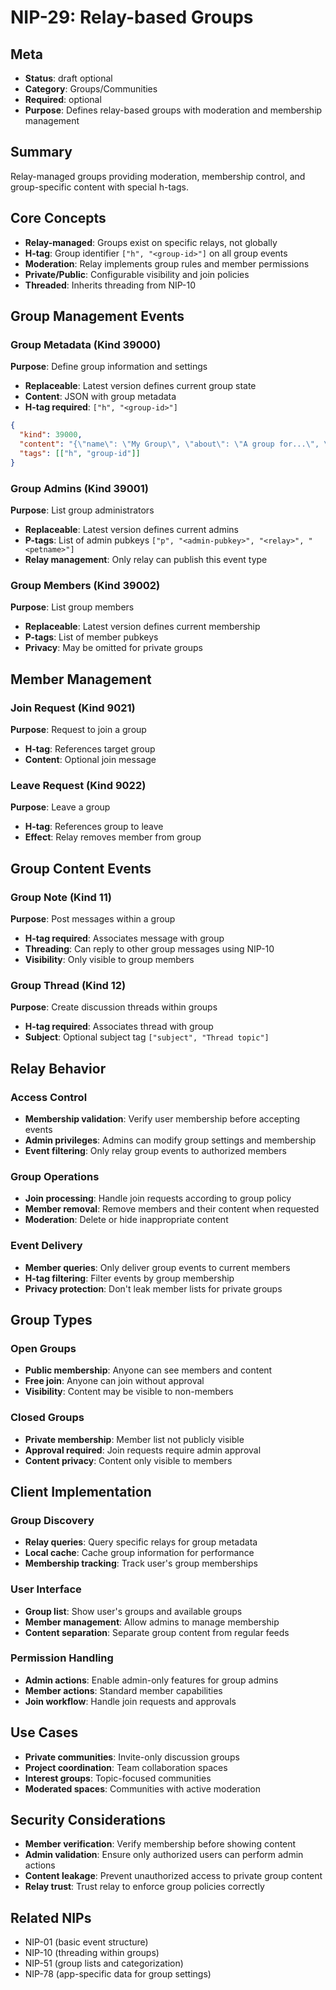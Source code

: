 # NIP-29: Relay-based Groups

## Meta
- **Status**: draft optional
- **Category**: Groups/Communities
- **Required**: optional
- **Purpose**: Defines relay-based groups with moderation and membership management

## Summary
Relay-managed groups providing moderation, membership control, and group-specific content with special h-tags.

## Core Concepts
- **Relay-managed**: Groups exist on specific relays, not globally
- **H-tag**: Group identifier `["h", "<group-id>"]` on all group events
- **Moderation**: Relay implements group rules and member permissions
- **Private/Public**: Configurable visibility and join policies
- **Threaded**: Inherits threading from NIP-10

## Group Management Events

### Group Metadata (Kind 39000)
**Purpose**: Define group information and settings
- **Replaceable**: Latest version defines current group state
- **Content**: JSON with group metadata
- **H-tag required**: `["h", "<group-id>"]`

```json
{
  "kind": 39000,
  "content": "{\"name\": \"My Group\", \"about\": \"A group for...\", \"picture\": \"https://...\", \"closed\": false}",
  "tags": [["h", "group-id"]]
}
```

### Group Admins (Kind 39001)
**Purpose**: List group administrators
- **Replaceable**: Latest version defines current admins
- **P-tags**: List of admin pubkeys `["p", "<admin-pubkey>", "<relay>", "<petname>"]`
- **Relay management**: Only relay can publish this event type

### Group Members (Kind 39002)
**Purpose**: List group members
- **Replaceable**: Latest version defines current membership
- **P-tags**: List of member pubkeys
- **Privacy**: May be omitted for private groups

## Member Management

### Join Request (Kind 9021)
**Purpose**: Request to join a group
- **H-tag**: References target group
- **Content**: Optional join message

### Leave Request (Kind 9022)
**Purpose**: Leave a group
- **H-tag**: References group to leave
- **Effect**: Relay removes member from group

## Group Content Events

### Group Note (Kind 11)
**Purpose**: Post messages within a group
- **H-tag required**: Associates message with group
- **Threading**: Can reply to other group messages using NIP-10
- **Visibility**: Only visible to group members

### Group Thread (Kind 12)
**Purpose**: Create discussion threads within groups
- **H-tag required**: Associates thread with group
- **Subject**: Optional subject tag `["subject", "Thread topic"]`

## Relay Behavior

### Access Control
- **Membership validation**: Verify user membership before accepting events
- **Admin privileges**: Admins can modify group settings and membership
- **Event filtering**: Only relay group events to authorized members

### Group Operations
- **Join processing**: Handle join requests according to group policy
- **Member removal**: Remove members and their content when requested
- **Moderation**: Delete or hide inappropriate content

### Event Delivery
- **Member queries**: Only deliver group events to current members
- **H-tag filtering**: Filter events by group membership
- **Privacy protection**: Don't leak member lists for private groups

## Group Types

### Open Groups
- **Public membership**: Anyone can see members and content
- **Free join**: Anyone can join without approval
- **Visibility**: Content may be visible to non-members

### Closed Groups
- **Private membership**: Member list not publicly visible
- **Approval required**: Join requests require admin approval
- **Content privacy**: Content only visible to members

## Client Implementation

### Group Discovery
- **Relay queries**: Query specific relays for group metadata
- **Local cache**: Cache group information for performance
- **Membership tracking**: Track user's group memberships

### User Interface
- **Group list**: Show user's groups and available groups
- **Member management**: Allow admins to manage membership
- **Content separation**: Separate group content from regular feeds

### Permission Handling
- **Admin actions**: Enable admin-only features for group admins
- **Member actions**: Standard member capabilities
- **Join workflow**: Handle join requests and approvals

## Use Cases
- **Private communities**: Invite-only discussion groups
- **Project coordination**: Team collaboration spaces
- **Interest groups**: Topic-focused communities
- **Moderated spaces**: Communities with active moderation

## Security Considerations
- **Member verification**: Verify membership before showing content
- **Admin validation**: Ensure only authorized users can perform admin actions
- **Content leakage**: Prevent unauthorized access to private group content
- **Relay trust**: Trust relay to enforce group policies correctly

## Related NIPs
- NIP-01 (basic event structure)
- NIP-10 (threading within groups)
- NIP-51 (group lists and categorization)
- NIP-78 (app-specific data for group settings) 